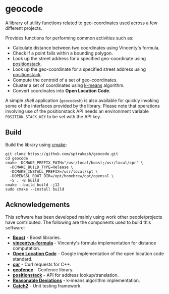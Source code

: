 # geocode
A library of utility functions related to geo-coordinates used across a few different projects.

Provides functions for performing common activities such as:
* Calculate distance between two coordinates using Vincenty's formula.
* Check if a point falls within a bounding polygon.
* Look up the street address for a specified geo-coordinate using [positionstack](https://positionstack.com/).
* Look up the geo-coordinate for a specified street address using [positionstack](https://positionstack.com/).
* Compute the centroid of a set of geo-coordinates.
* Cluster a set of coordinates using [k-means](https://en.wikipedia.org/wiki/K-means_clustering) algorithm.
* Convert coordinates into **Open Location Code**.

A simple *shell* application (`geocodesh`) is also available for quickly invoking some of the interfaces provided
by the library.  Please note that operations involving use of the positionstack API needs an environment variable
`POSITION_STACK_KEY` to be set with the API key.

## Build
Build the library using [cmake](https://cmake.org):

```shell
git clone https://github.com/sptrakesh/geocode.git
cd geocode
cmake -DCMAKE_PREFIX_PATH="/usr/local/boost;/usr/local/cpr" \
  -DCMAKE_BUILD_TYPE=Release \
  -DCMAKE_INSTALL_PREFIX=/usr/local/spt \
  -DOPENSSL_ROOT_DIR=/opt/homebrew/opt/openssl \
  -S . -B build
cmake --build build -j12
sudo cmake --install build
```

## Acknowledgements
This software has been developed mainly using work other people/projects have contributed.
The following are the components used to build this software:

* **[Boost](https://boost.org)** - Boost libraries.
* **[vincentys-formula](https://github.com/dariusarnold/vincentys-formula)** - Vincenty's formula implementation for distance computation.
* **[Open Location Code](https://github.com/google/open-location-code)** - Google implementation of the open location code standard.
* **[cpr](https://github.com/libcpr/cpr)** - Curl requests for C++.
* **[geofence](https://github.com/chrberger/geofence)** - Geofence library.
* **[positionstack](https://positionstack.com/)** - API for address lookup/translation.
* **[Reasonable Deviations](https://reasonabledeviations.com/2019/10/02/k-means-in-cpp/)** - k-means algorithm implementation.
* **[Catch2](https://github.com/catchorg/Catch2)** - Unit testing framework.